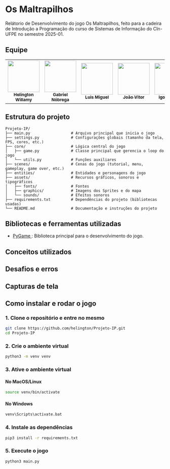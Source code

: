 # Os Maltrapilhos

Relátorio de Desenvolvimento do jogo Os Maltrapilhos, feito para a cadeira de Introdução a Programação do curso de Sistemas de Informação do CIn-UFPE no semestre 2025-01.

## Equipe

<table>
    <tr>
        <td align="center"><a href="https://github.com/helington"><img src="https://avatars.githubusercontent.com/u/78865806?v=4" width="100px"/><br /><sub><b>Helington Willamy</b></sub></a><br/</td>
        <td align="center"><a href="https://github.com/GabrielNSB007"><img src="https://avatars.githubusercontent.com/u/154392376?v=4" width="100px"/><br /><sub><b>Gabriel Nóbrega</b></sub></a><br/></td>
        <td align="center"><a href="https://github.com/luismiguuel"><img src="https://avatars.githubusercontent.com/u/224866738?v=4" width="100px"/><br /><sub><b>Luis Miguel</b></sub></a><br/></td>
        <td align="center"><a href="https://github.com/vitorlins0"><img src="https://avatars.githubusercontent.com/u/224650528?v=4" width="100px"/><br /><sub><b>João Vitor</b></sub></a><br/></td>
        <td align="center"><a href="https://github.com/Igor-a-Soares"><img src="https://avatars.githubusercontent.com/u/223944470?v=4" width="100px"/><br /><sub><b>Igor Soares</b></sub></a><br/></td>
        <td align="center"><a href="https://github.com/AldusD"><img src="https://avatars.githubusercontent.com/u/98439753?v=4" width="100px"/><br /><sub><b>Aldus Daniel</b></sub></a><br/></td>
    </tr>
</table>

## Estrutura do projeto

```
Projeto-IP/
├── main.py                  # Arquivo principal que inicia o jogo
├── settings.py              # Configurações globais (tamanho da tela, FPS, cores, etc.)
├── core/                    # Lógica central do jogo
│   ├── game.py              # Classe principal que gerencia o loop do jogo
│   └── utils.py             # Funções auxiliares
├── scenes/                  # Cenas do jogo (tutorial, menu, gameplay, game over, etc.)
├── entities/                # Entidades e personagens do jogo
├── assets/                  # Recursos gráficos, sonoros e tipográficos
│   ├── fonts/               # Fontes
│   ├── graphics/            # Imagens dos Sprites e do mapa
│   └── sounds/              # Efeitos sonoros
├── requirements.txt         # Dependências do projeto (bibliotecas usadas)
└── README.md                # Documentação e instruções do projeto
```

## Bibliotecas e ferramentas utilizadas
- [ PyGame ]( https://www.pygame.org/news ): Biblioteca principal para o desenvolvimento do jogo.

## Conceitos utilizados

## Desafios e erros

## Capturas de tela

## Como instalar e rodar o jogo

### 1. Clone o repositório e entre no mesmo

```bash
git clone https://github.com/helington/Projeto-IP.git
cd Projeto-IP
```

### 2. Crie o ambiente virtual

```bash
python3 -m venv venv
```

### 3. Ative o ambiente virtual

#### No MacOS/Linux
```bash
source venv/bin/activate
```
#### No Windows
```bash
venv\Scripts\activate.bat
```

### 4. Instale as dependências
```bash
pip3 install -r requirements.txt
```

### 5. Execute o jogo
```bash
python3 main.py
```
